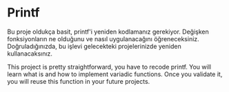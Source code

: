 # Printf

Bu proje oldukça basit, printf'i yeniden kodlamanız gerekiyor. Değişken fonksiyonların ne olduğunu ve nasıl uygulanacağını öğreneceksiniz. Doğruladığınızda, bu işlevi gelecekteki projelerinizde yeniden kullanacaksınız.

This project is pretty straightforward, you have to recode printf. You will learn what is and how to implement variadic functions. Once you validate it, you will reuse this function in your future projects.
